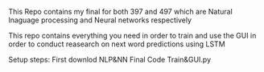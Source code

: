 This Repo contains my final for both 397 and 497 which are Natural lnaguage processing and Neural networks respectively

This repo contains everything you need in order to train and use the GUI in order to conduct reasearch on next word predictions using LSTM

Setup steps:
First downlod 
NLP&NN Final Code Train&GUI.py

